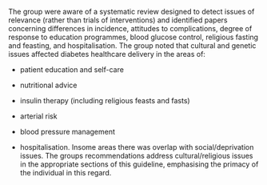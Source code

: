 The group were aware of a systematic review designed to detect issues of relevance (rather than trials of interventions) and identified papers concerning differences in incidence, attitudes to complications, degree of response to education programmes, blood glucose control, religious fasting and feasting, and hospitalisation. The group noted that cultural and genetic issues affected diabetes healthcare delivery in the areas of:

*   patient education and self-care

*   nutritional advice

*   insulin therapy (including religious feasts and fasts)

*   arterial risk

*   blood pressure management

*   hospitalisation. Insome areas there was overlap with social/deprivation issues. The groups recommendations address cultural/religious issues in the appropriate sections of this guideline, emphasising the
primacy of the individual in this regard. 
